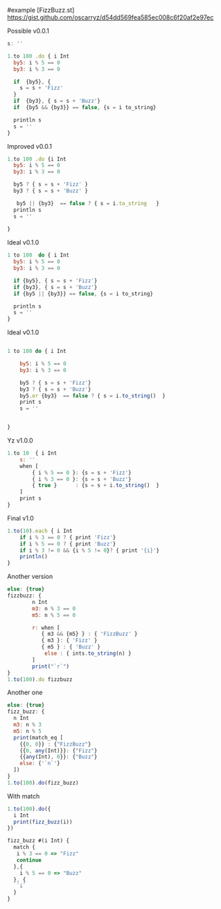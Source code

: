 #example
[FizzBuzz.st] https://gist.github.com/oscarryz/d54dd569fea585ec008c6f20af2e97ec 

Possible v0.0.1
```javascript
s: ''

1.to 100 .do { i Int
  by5: i % 5 == 0
  by3: i % 3 == 0

  if  {by5}, {
    s = s + 'Fizz'
  } 
  if  {by3}, { s = s + 'Buzz'} 
  if  {by5 && {by3}} == false, {s = i to_string} 

  println s 
  s = ''
} 
```
Improved v0.0.1

```javascript
1.to 100 .do {i Int
  by5: i % 5 == 0
  by3: i % 3 == 0

  by5 ? { s = s + 'Fizz' }
  by3 ? { s = s + 'Buzz' }

   by5 || {by3}  == false ? { s = i.to_string   }
  println s 
  s = ''
  
} 
```

Ideal v0.1.0
```javascript
1 to 100  do { i Int 
  by5: i % 5 == 0
  by3: i % 3 == 0

  if {by5}, { s = s + 'Fizz'} 
  if {by3}, { s = s + 'Buzz'} 
  if {by5 || {by3}} == false, {s = i to_string} 

  println s 
  s = ''
} 

```

Ideal v0.1.0

```javascript

1 to 100 do { i Int 

	by5: i % 5 == 0
	by3: i % 3 == 0

	by5 ? { s = s + 'Fizz'}
	by3 ? { s = s + 'Buzz'}
	by5.or {by3}  == false ? { s = i.to_string()  }
	print s 
	s = ''


}
```

Yz v1.0.0
```javascript
1.to 10  { i Int
    s: ''
    when [
        { i % 5 == 0 }: {s = s + 'Fizz'}
        { i % 3 == 0 }: {s = s + 'Buzz'}
        { true }      : {s = s + i.to_string()  }
    ]
    print s    
}
```

Final v1.0 
```javascript
1.to(10).each { i Int 
    if i % 3 == 0 ? { print 'Fizz'}
    if i % 5 == 0 ? { print 'Buzz'}
    if i % 3 != 0 && {i % 5 != 0}? { print '{i}'}
    println()
}
```

Another version 

```javascript
else: {true}
fizzbuzz: {
        n Int
        m3: n % 3 == 0
        m5: n % 5 == 0

        r: when [
           { m3 && {m5} } : { 'FizzBuzz' }
           { m3 }: { 'Fizz' }
           { m5 } : { 'Buzz' }
            else : { ints.to_string(n) }
        ]
        print("`r`")
}
1.to(100).do fizzbuzz
```

Another one 
```js
else: {true}
fizz_buzz: {
  n Int
  m3: n % 3
  m5: n % 5
  print(match_eq [
    {{0, 0}} : {"FizzBuzz"}
    {{0, any(Int)}}: {"Fizz"}
    {{any(Int), 0}}: {"Buzz"}
    else: {'`n`'}
  ])
}
1.to(100).do(fizz_buzz)
```

With match


```js
1.to(100).do({
  i Int
  print(fizz_buzz(i))
})

fizz_buzz #(i Int) {
  match {
   i % 3 == 0 => "Fizz"
   continue
  },{ 
    i % 5 == 0 => "Buzz"
  }, {
   `i`
  }
}
```